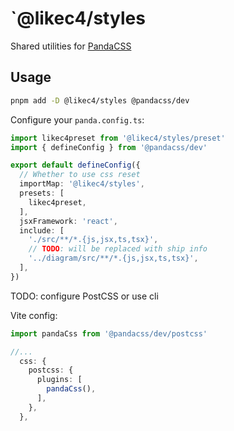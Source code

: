 # `@likec4/styles

Shared utilities for [PandaCSS](https://panda-css.com/)

## Usage

```bash
pnpm add -D @likec4/styles @pandacss/dev
```

Configure your `panda.config.ts`:

```ts
import likec4preset from '@likec4/styles/preset'
import { defineConfig } from '@pandacss/dev'

export default defineConfig({
  // Whether to use css reset
  importMap: '@likec4/styles',
  presets: [
    likec4preset,
  ],
  jsxFramework: 'react',
  include: [
    './src/**/*.{js,jsx,ts,tsx}',
    // TODO: will be replaced with ship info
    '../diagram/src/**/*.{js,jsx,ts,tsx}',
  ],
})
```

TODO: configure PostCSS or use cli

Vite config:

```ts
import pandaCss from '@pandacss/dev/postcss'

//...
  css: {
    postcss: {
      plugins: [
        pandaCss(),
      ],
    },
  },
```

